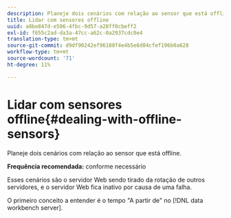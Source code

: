 ```yaml
---
description: Planeje dois cenários com relação ao sensor que está offline.
title: Lidar com sensores offline
uuid: a8be847d-e506-4fbc-9d57-a28ff0cbeff2
exl-id: f655c2ad-da3a-47cc-a62c-0a2937cdc0e4
translation-type: tm+mt
source-git-commit: d9df90242ef96188f4e4b5e6d04cfef196b0a628
workflow-type: tm+mt
source-wordcount: '71'
ht-degree: 11%

---
```


# Lidar com sensores offline{#dealing-with-offline-sensors}

Planeje dois cenários com relação ao sensor que está offline.

**Frequência recomendada:** conforme necessário

Esses cenários são o servidor Web sendo tirado da rotação de outros servidores, e o servidor Web fica inativo por causa de uma falha.

O primeiro conceito a entender é o tempo &quot;A partir de&quot; no [!DNL data workbench server].
